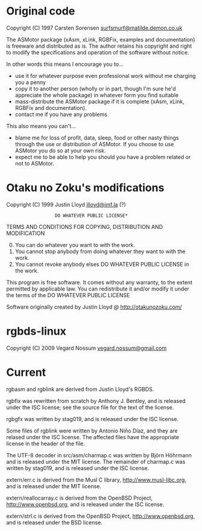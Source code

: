 # Original code

Copyright (C) 1997  Carsten Sorensen <surfsmurf@matilde.demon.co.uk>

The ASMotor package (xAsm, xLink, RGBFix, examples and documentation) is
freeware and distributed as is. The author retains his copyright and right to
modify the specifications and operation of the software without notice.

In other words this means I encourage you to...

- use it for whatever purpose even professional work without me charging you a
  penny
- copy it to another person (wholly or in part, though I'm sure he'd appreciate
  the whole package) in whatever form you find suitable
- mass-distribute the ASMotor package if it is complete (xAsm, xLink, RGBFix and
  documentation).
- contact me if you have any problems

This also means you can't...

- blame me for loss of profit, data, sleep, food or other nasty things through
  the use or distribution of ASMotor. If you choose to use ASMotor  you do so at
  your own risk.
- expect me to be able to help you should you have a problem related or not to
  ASMotor.

# Otaku no Zoku's modifications

Copyright (C) 1999  Justin Lloyd <jlloyd@imf.la> (?)

                      DO WHATEVER PUBLIC LICENSE*
   TERMS AND CONDITIONS FOR COPYING, DISTRIBUTION AND MODIFICATION

  0. You can do whatever you want to with the work.
  1. You cannot stop anybody from doing whatever they want to with the work.
  2. You cannot revoke anybody elses DO WHATEVER PUBLIC LICENSE in the work.

 This program is free software. It comes without any warranty, to
 the extent permitted by applicable law. You can redistribute it
 and/or modify it under the terms of the DO WHATEVER PUBLIC LICENSE

 Software originally created by Justin Lloyd @ http://otakunozoku.com/

# rgbds-linux

Copyright (C) 2009  Vegard Nossum <vegard.nossum@gmail.com>

# Current

rgbasm and rgblink are derived from Justin Lloyd's RGBDS.

rgbfix was rewritten from scratch by Anthony J. Bentley, and is released
under the ISC license; see the source file for the text of the license.

rgbgfx was written by stag019, and is released under the ISC license.

Some files of rgblink were written by Antonio Niño Díaz, and they are relased
under the ISC license. The affected files have the appropriate license in the
header of the file.

The UTF-8 decoder in src/asm/charmap.c was written by Björn Höhrmann and is
released under the MIT license. The remainder of charmap.c was written by
stag019, and is released under the ISC license.

extern/err.c is derived from the Musl C library, http://www.musl-libc.org,
and is released under the MIT license.

extern/reallocarray.c is derived from the OpenBSD Project,
http://www.openbsd.org, and is released under the ISC license.

extern/strl.c is derived from the OpenBSD Project, http://www.openbsd.org,
and is released under the BSD license.
